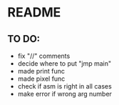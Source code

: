 # README

## TO DO:

- fix "//" comments
- decide where to put "jmp main"
- made print func
- made pixel func
- check if asm is right in all cases
- make error if wrong arg number

